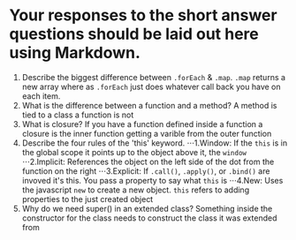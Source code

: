 # Your responses to the short answer questions should be laid out here using Markdown.
1. Describe the biggest difference between `.forEach` & `.map`.
`.map` returns a new array where as `.forEach` just does whatever call back you have on each item. 
2. What is the difference between a function and a method?
A method is tied to a class a function is not
3. What is closure?
If you have a function defined inside a function a closure is the inner function getting a varible from the outer function 
4. Describe the four rules of the 'this' keyword.
⋅⋅⋅1.Window: If the `this` is in the global scope it points up to the object above it, the `window`
⋅⋅⋅2.Implicit: References the object on the left side of the dot from the function on the right
⋅⋅⋅3.Explicit: If `.call()`, `.apply()`, or `.bind()` are invoved it's this. You pass a property to say what `this` is
⋅⋅⋅4.New: Uses the javascript `new` to create a new object. `this` refers to adding properties to the just created object
5. Why do we need super() in an extended class?
Something inside the constructor for the class needs to construct the class it was extended from 
